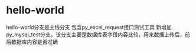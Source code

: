 # hello-world
hello-world分支是主线分支
包含py_excel_request接口测试工具
新增加py_mysql_test分支，该分支主要是数据库表字段内容比较，用来数据上传后，前后数据库内容是否准确
